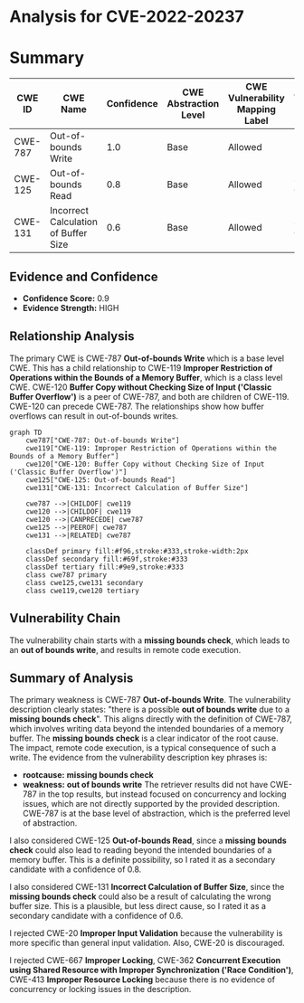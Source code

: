 # Analysis for CVE-2022-20237

# Summary
| CWE ID | CWE Name | Confidence | CWE Abstraction Level | CWE Vulnerability Mapping Label | CWE-Vulnerability Mapping Notes |
|---|---|---|---|---|---|
| CWE-787 | Out-of-bounds Write | 1.0 | Base | Allowed | Primary CWE |
| CWE-125 | Out-of-bounds Read | 0.8 | Base | Allowed | Secondary Candidate |
| CWE-131 | Incorrect Calculation of Buffer Size | 0.6 | Base | Allowed | Secondary Candidate |

## Evidence and Confidence

*   **Confidence Score:** 0.9
*   **Evidence Strength:** HIGH

## Relationship Analysis
The primary CWE is CWE-787 **Out-of-bounds Write** which is a base level CWE. This has a child relationship to CWE-119 **Improper Restriction of Operations within the Bounds of a Memory Buffer**, which is a class level CWE. CWE-120 **Buffer Copy without Checking Size of Input ('Classic Buffer Overflow')** is a peer of CWE-787, and both are children of CWE-119. CWE-120 can precede CWE-787. The relationships show how buffer overflows can result in out-of-bounds writes.

```mermaid
graph TD
    cwe787["CWE-787: Out-of-bounds Write"]
    cwe119["CWE-119: Improper Restriction of Operations within the Bounds of a Memory Buffer"]
    cwe120["CWE-120: Buffer Copy without Checking Size of Input ('Classic Buffer Overflow')"]
    cwe125["CWE-125: Out-of-bounds Read"]
    cwe131["CWE-131: Incorrect Calculation of Buffer Size"]
    
    cwe787 -->|CHILDOF| cwe119
    cwe120 -->|CHILDOF| cwe119
    cwe120 -->|CANPRECEDE| cwe787
    cwe125 -->|PEEROF| cwe787
    cwe131 -->|RELATED| cwe787
    
    classDef primary fill:#f96,stroke:#333,stroke-width:2px
    classDef secondary fill:#69f,stroke:#333
    classDef tertiary fill:#9e9,stroke:#333
    class cwe787 primary
    class cwe125,cwe131 secondary
    class cwe119,cwe120 tertiary
```

## Vulnerability Chain
The vulnerability chain starts with a **missing bounds check**, which leads to an **out of bounds write**, and results in remote code execution.

## Summary of Analysis
The primary weakness is CWE-787 **Out-of-bounds Write**.
The vulnerability description clearly states: "there is a possible **out of bounds write** due to a **missing bounds check**". This aligns directly with the definition of CWE-787, which involves writing data beyond the intended boundaries of a memory buffer. The **missing bounds check** is a clear indicator of the root cause. The impact, remote code execution, is a typical consequence of such a write.
The evidence from the vulnerability description key phrases is:
- **rootcause:** **missing bounds check**
- **weakness:** **out of bounds write**
The retriever results did not have CWE-787 in the top results, but instead focused on concurrency and locking issues, which are not directly supported by the provided description.
CWE-787 is at the base level of abstraction, which is the preferred level of abstraction.

I also considered CWE-125 **Out-of-bounds Read**, since a **missing bounds check** could also lead to reading beyond the intended boundaries of a memory buffer. This is a definite possibility, so I rated it as a secondary candidate with a confidence of 0.8.

I also considered CWE-131 **Incorrect Calculation of Buffer Size**, since the **missing bounds check** could also be a result of calculating the wrong buffer size. This is a plausible, but less direct cause, so I rated it as a secondary candidate with a confidence of 0.6.

I rejected CWE-20 **Improper Input Validation** because the vulnerability is more specific than general input validation. Also, CWE-20 is discouraged.

I rejected CWE-667 **Improper Locking**, CWE-362 **Concurrent Execution using Shared Resource with Improper Synchronization ('Race Condition')**, CWE-413 **Improper Resource Locking** because there is no evidence of concurrency or locking issues in the description.